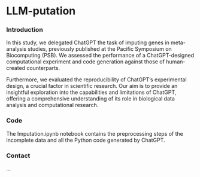 # LLM-putation


### Introduction

In this study, we delegated ChatGPT the task of imputing genes in meta-analysis studies,
previously published at the Pacific Symposium on Biocomputing (PSB). We assessed the
performance of a ChatGPT-designed computational experiment and code generation against
those of human-created counterparts.

Furthermore, we evaluated the reproducibility of ChatGPT’s experimental design, a crucial factor in scientific research. Our aim is to provide an insightful exploration into the capabilities and limitations of ChatGPT, offering a comprehensive understanding of its role in biological data analysis and computational research.

### Code

The Imputation.ipynb notebook contains the preprocessing steps of the incomplete data and all the Python code generated by ChatGPT.


### Contact

...

